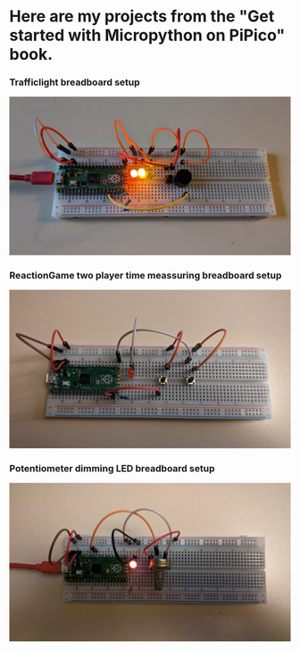 # Here are my projects from the "Get started with Micropython on PiPico" book.

### Trafficlight breadboard setup
![trafficlights](images/trafficLight.jpg)

### ReactionGame two player time meassuring breadboard setup
![reactionGame](images/reactionGame.jpg)

### Potentiometer dimming LED breadboard setup
![potentiometerLED](images/potentiometerLED.jpg)
